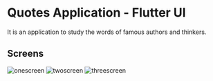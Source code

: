 # Quotes Application - Flutter UI

It is an application to study the words of famous authors and thinkers.

## Screens

![onescreen](https://user-images.githubusercontent.com/51384613/111083047-9167a780-851c-11eb-8786-e33f040d9e55.jpg)
![twoscreen](https://user-images.githubusercontent.com/51384613/111083060-97f61f00-851c-11eb-98e2-c45fc1230228.jpg)
![threescreen](https://user-images.githubusercontent.com/51384613/111083067-9fb5c380-851c-11eb-9ebd-b70e8fbcbbe4.jpg)
